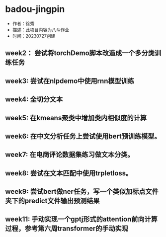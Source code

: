 # badou-jingpin

 
- 作者：徐秀
- 描述：此项目内容为八斗作业
- 时间：20230727创建

## week2： 尝试将torchDemo脚本改造成一个多分类训练任务

## week3: 尝试在nlpdemo中使用rnn模型训练

## week4: 全切分文本

## week5: 在kmeans聚类中增加类内相似度的计算

## week6: 在中文分析任务上尝试使用bert预训练模型。

## week7: 在电商评论数据集练习做文本分类。

## week8: 尝试在文本匹配中使用trpletloss。
## week9: 尝试bert做ner任务，写一个类似加标点文件夹下的predict文件输出预测结果
## week11: 手动实现一个gptj形式的attention前向计算过程，参考第六周transformer的手动实现
